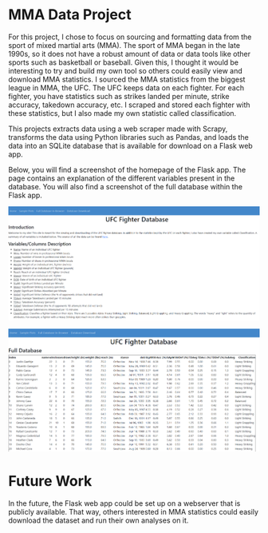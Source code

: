 # MMA Data Project

For this project, I chose to focus on sourcing and formatting data from the sport of mixed martial
arts (MMA). The sport of MMA began in the late 1990s, so it does not have a robust amount of
data or data tools like other sports such as basketball or baseball. Given this, I thought it would
be interesting to try and build my own tool so others could easily view and download MMA
statistics. I sourced the MMA statistics from the biggest league in MMA, the UFC. The UFC
keeps data on each fighter. For each fighter, you have statistics such as strikes landed per minute,
strike accuracy, takedown accuracy, etc. I scraped and stored each fighter with these statistics,
but I also made my own statistic called classification.

This projects extracts data using a web scraper made with Scrapy, transforms the data using Python
libraries such as Pandas, and loads the data into an SQLite database that is available for download on a Flask web app.

Below, you will find a screenshot of the homepage of the Flask app. The page contains an explanation of the different
variables present in the database. You will also find a screenshot of the full database within the Flask app.

![Homepage Screenshot](/MMAData/screenshots/UFCDBHome.png)

![Full Database Screenshot](/MMAData/screenshots/UFCDBFullDB.png)


# Future Work

In the future, the Flask web app could be set up on a webserver that is publicly available. That
way, others interested in MMA statistics could easily download the dataset and run their own
analyses on it.
